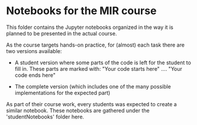 # Notebooks for the MIR course

This folder contains the Jupyter notebooks organized in the way it is planned to be presented in the actual course.

As the course targets hands-on practice, for (almost) each task there are two versions available:

- A student version where some parts of the code is left for the student to fill in. These parts are marked with: "Your code starts here" .... "Your code ends here"

- The complete version (which includes one of the many possible implementations for the expected part)

As part of their course work, every students was expected to create a similar notebook. These notebooks are gathered under the 'studentNotebooks' folder here.
